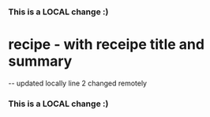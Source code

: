 ### This is a LOCAL change :)
# recipe - with receipe title and summary
--
updated locally
line 2 changed remotely
### This is a LOCAL change :)